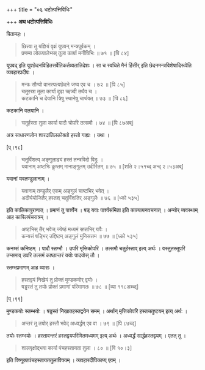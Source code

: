 +++
title = "०६ धटोत्पत्तिविधिः"

+++
**अथ धटोत्पत्तिविधिः**

पितामहः ।


> छित्त्वा तु यज्ञियं वृक्षं यूपवन् मन्त्रपूर्वकम् ।  
> प्रणम्य लोकपालेभ्य्स् तुला कार्या मनीषिभिः ॥ ७१ ॥ [पि ८४]

यूपवद् इति यूपछेदनविहितसर्वेतिकर्तव्यतातिदेशः । सा च स्वधिते मैनं हिंसीर् इति छेदनमन्त्रविशेषादिरूपेति व्यवहारप्रदीपः ।


> मन्त्रः सौम्यो वानस्पत्यछेदने जप्य एव च । ७२ ॥ [पि ८५]  
> चतुरस्रा तुला कार्या दृढा ऋज्वी तथैव च ।  
> कटकानि च देयानि त्रिषु स्थानेषु चार्थवत् ॥ ७३ ॥ [पि ८६]

कटकानि वलयानि ।


> चतुर्हस्ता तुला कार्या पादौ चोपरि तत्समौ । ७४ ॥ [पि ८७अब्]

अत्र साधारणत्वेन शारदातिलकोक्तो हस्तो गाह्यः । यथा ।

[प्।९८]


> चतुर्विंशत्य् अङ्गुलाढ्यं हस्तं तन्त्रविदो विदुः ।   
> यवानाम् अष्टभिः कॢप्तम् मानाङ्गुलम् उदीरितम् ॥ ७५ ॥ [शति २।५१च्द् अन्द् २।५३अब्]

यवानां यवतण्डुलानाम् ।


> यवानाम् तण्डुलैर् एकम् अङ्गुलं चाष्टभिर् भवेत् ।  
> अदीर्घयोजितैर् हस्तश् चतुर्विंशतिर् अङ्गुलैः ॥ ७६ ॥ [ध्को ५३५]

इति कालिकापुराणात् । प्रमाणं तु पार्श्वेन । षड् यवाः पार्श्वसंमिता इति कात्यायनवचनात् । अन्योर् व्यवस्थाम् आह कापिलपंचरात्रम् ।


> अष्टभिस् तैर् भवेज् ज्येष्ठं मध्यमं सप्तभिर् यवैः ।  
> कन्यसं षड्भिर् उद्दिष्टम् अङ्गुलं मुनिसत्तम ॥ ७७ ॥ [ध्को ५३५]

कनय्सं कनिष्ठम् । पादौ स्तम्भौ । उपरि मृत्तिकोपरि । तत्समौ चतुर्हस्ताव् इत्य् अर्थः । वस्तुतस्तूपरि तम्समाव् उपरि तत्समं काष्ठान्तरं ययोः पादयोस् तौ ।

स्तम्भप्रमाणम् आह व्यासः ।


> हस्तद्वयं निखेयं तु प्रोक्तं मुण्डकयोर् द्वयोः ।  
> षड्ढस्तं तु तयोः प्रोक्तं प्रमाणां परिमाणतः ॥ ७८ ॥ [व्या ११८अब्च्द्]

[प्।९९]

मुण्डकयोः स्तम्भयोः । षड्ढस्तं निखातहस्तद्वयेन समम् । अर्थान् मृत्तिकोपरि हस्तचतुष्टयम् इत्य् अर्थः ।


> अन्तरं तु तयोर् हस्तौ भवेद् अध्यर्द्धम् एव वा । ७९ ॥ [पि ८७च्द्]

तयोः स्तम्भयोः । हस्तावन्तरं हस्तद्वयपरिमितमध्यमम् इत्य् अर्थः । अध्यर्द्धं सार्द्धहस्तद्वयम् । एतत् तु ।


> शालवृक्षोद्भवा कार्या पंचहस्तायता तुला । ८० ॥ [वि १०।३]

इति विष्णूक्तपंचहस्तायततुलाविषयम् । व्यवहारदीपिकाप्य् एवम् ।
